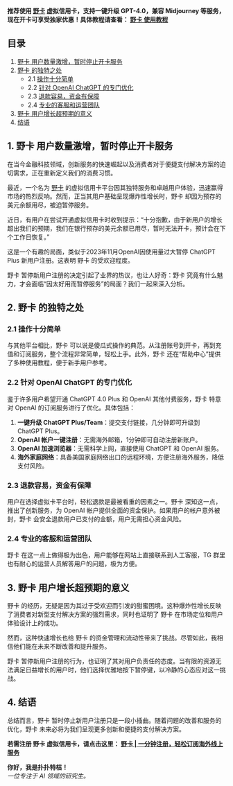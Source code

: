 **推荐使用 [野卡](https://bit.ly/bewildcard) 虚拟信用卡，支持一键升级 GPT-4.0，兼容 Midjourney 等服务，现在开卡可享受独家优惠！具体教程请查看： [野卡 使用教程](https://bit.ly/bewildcard)**

## 目录
1. [野卡 用户数量激增，暂时停止开卡服务](#1野卡用户数量激增暂时停止开卡服务)
2. [野卡 的独特之处](#2野卡的独特之处)
   - 2.1 [操作十分简单](#21操作十分简单)
   - 2.2 [针对 OpenAI ChatGPT 的专门优化](#22针对openai-chatgpt的专门优化)
   - 2.3 [退款容易，资金有保障](#23退款容易资金有保障)
   - 2.4 [专业的客服和运营团队](#24专业的客服和运营团队)
3. [野卡 用户增长超预期的意义](#3野卡用户增长超预期的意义)
4. [结语](#4结语)

## 1. 野卡 用户数量激增，暂时停止开卡服务

在当今金融科技领域，创新服务的快速崛起以及消费者对于便捷支付解决方案的迫切需求，正在重新定义我们的消费习惯。

最近，一个名为 [野卡](https://bit.ly/bewildcard) 的虚拟信用卡平台因其独特服务和卓越用户体验，迅速赢得市场的热烈反响。然而，正当其用户基础呈现爆炸性增长时，野卡 却因为预存的美元余额用尽，被迫暂停服务。

近日，有用户在尝试开通虚拟信用卡时收到提示：“十分抱歉，由于新用户的增长超出我们的预期，我们在银行预存的美元余额已用尽，暂时无法开卡，预计会在下个工作日恢复。”

这是一个有趣的局面，类似于2023年11月OpenAI因使用量过大暂停 ChatGPT Plus 新用户注册。这表明 野卡 的受欢迎程度。

野卡 暂停新用户注册的决定引起了业界的热议，也让人好奇：野卡 究竟有什么魅力，才会面临“因太好用而暂停服务”的局面？我们一起来深入分析。

## 2. 野卡 的独特之处

### 2.1 操作十分简单

与其他平台相比，野卡 可以说是傻瓜式操作的典范。从注册账号到开卡，再到充值和订阅服务，整个流程非常简单，轻松上手。此外，野卡 还在“帮助中心”提供了多种使用教程，便于新手用户参考。

### 2.2 针对 OpenAI ChatGPT 的专门优化

鉴于许多用户希望开通 ChatGPT 4.0 Plus 和 OpenAI 其他付费服务，野卡 特意对 OpenAI 的订阅服务进行了优化。具体包括：

1. **一键升级 ChatGPT Plus/Team**：提交支付链接，几分钟即可升级到 ChatGPT Plus。
2. **OpenAI 帐户一键注册**：无需海外邮箱，1分钟即可自动注册新账户。
3. **OpenAI 加速浏览器**：无需科学上网，直接使用 ChatGPT 和 OpenAI 服务。
4. **海外家庭网络**：具备美国家庭网络出口的远程环境，方便注册海外服务，降低支付风险。

### 2.3 退款容易，资金有保障

用户在选择虚拟卡平台时，轻松退款是最被看重的因素之一。野卡 深知这一点，推出了创新服务，为 OpenAI 帐户提供全面的资金保护。如果用户的帐户意外被封，野卡 会安全退款用户已支付的金额，用户无需担心资金风险。

### 2.4 专业的客服和运营团队

野卡 在这一点上做得极为出色，用户能够在网站上直接联系到人工客服，TG 群里也有耐心的运营人员解答用户的问题，极为方便。

## 3. 野卡 用户增长超预期的意义

野卡 的经历，无疑是因为其过于受欢迎而引发的甜蜜困境。这种爆炸性增长反映了消费者对新型支付解决方案的强烈需求，同时也证明了 野卡 在市场定位和用户体验设计上的成功。

然而，这种快速增长也给 野卡 的资金管理和流动性带来了挑战。尽管如此，我相信他们能在未来不断改善和提升服务。

野卡 暂停新用户注册的行为，也证明了其对用户负责任的态度。当有限的资源无法满足日益增长的用户时，他们选择优雅地按下暂停键，以冷静的心态应对这一挑战。

## 4. 结语

总结而言，野卡 暂时停止新用户注册只是一段小插曲。随着问题的改善和服务的优化，野卡 未来必将为我们呈现更多创新和便捷的支付解决方案。

**若需注册 野卡 虚拟信用卡，请点击这里： [野卡 | 一分钟注册，轻松订阅海外线上服务](https://bit.ly/bewildcard)**

**你好，我是扑扑特桔！**  
*一位专注于 AI 领域的研究生。*
